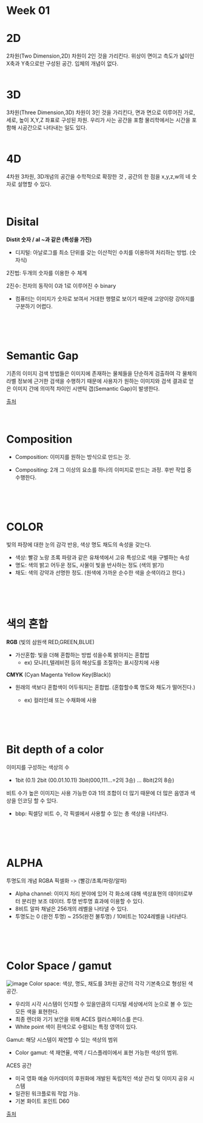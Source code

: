 Week 01
=============
# 2D
2차원(Two Dimension,2D) 차원이 2인 것을 가리킨다. 위상이 면이고 측도가 넓이인 X축과 Y축으로만 구성된 공간. 입체의 개념이 없다.  
<br>
# 3D  
3차원(Three Dimension,3D) 차원이 3인 것을 가리킨다, 면과 면으로 이루어진 가로, 세로, 높이 X,Y,Z 좌표로 구성된 차원. 우리가 사는 공간을 포함 물리학에서는 시간을 포함해 시공간으로 나타내는 일도 있다. 
<br>
<br>

# 4D
4차원 3차원, 3D개념의 공간을 수학적으로 확장한 것 , 공간의 한 점을 x,y,z,w의 네 숫자로 설명할 수 있다. 
<br>
<br>
<br>  

# Disital
**Distit 숫자 / al ~과 같은 (특성을 가진)**

* 디지털: 아날로그를 최소 단위를 갖는 이산적인 수치를 이용하여 처리하는 방법. (숫자식)

2진법: 두개의 숫자를 이용한 수 체계 

2진수: 전자의 동작이 0과 1로 이루어진 수 binary

* 컴퓨터는 이미지가 숫자로 보여서 거대한 행렬로 보이기 때문에 고양이랑 강아지를 구분하기 어렵다.
<br>
<br>
<br>

# Semantic Gap 
기존의 이미지 검색 방법들은 이미지에 존재하는 물체들을 단순하게 검출하여 각 물체의 라벨 정보에 근거한 검색을 수행하기 때문에 사용자가 원하는 이미지와 검색 결과로 얻은 이미지 간에 의미적 차이인 시맨틱 갭(Semantic Gap)이 발생한다.

[출처](https://www.dbpia.co.kr/Journal/articleDetail?nodeId=NODE09409497, "시맨틱 갭을 줄이기 위한 딥러닝과 행위 온톨로지의 결합 기반 이미지 검색")
<br>
<br>
<br>

# Composition
* Composition: 이미지를 원하는 방식으로 만드는 것.

* Compositing: 2개 그 이상의 요소를 하나의 이미지로 만드는 과정. 후반 작업 중 수행한다. 

<br>
<br>
<br>

# COLOR
빛의 파장에 대한 눈의 감각 반응, 색상 명도 채도의 속성을 갖는다.
* 색상: 빨강 노랑 초록 파랑과 같은 유채색에서 고유 특성으로 색을 구별하는 속성
* 명도: 색의 밝고 어두운 정도, 사물이 빛을 반사하는 정도 (색의 밝기) 
* 채도: 색의 강약과 선명한 정도. (원색에 가까운 순수한 색을 순색이라고 한다.)
<br>
<br>
<br>

# 색의 혼합
**RGB** (빛의 삼원색 RED,GREEN,BLUE)

* 가산혼합: 빛을 더해 혼합하는 방법 섞을수록 밝아지는 혼합법 
  * ex) 모니터,텔레비전 등의 해상도를 조절하는 표시장치에 사용

**CMYK**
 (Cyan Magenta Yellow Key(Black))
* 원래의 색보다 혼합색이 어두워지는 혼합법. (혼합할수록 명도와 채도가 떨어진다.)

  * ex) 컬러인쇄 또는 수채화에 사용
<br>
<br>
<br>

# Bit depth of a color 
이미지를 구성하는 색상의 수
* 1bit (0.1) 2bit (00.01.10.11) 3bit(000,111…=2의 3승) … 8bit(2의 8승)

비트 수가 높은 이미지는 사용 가능한 0과 1의 조합이 더 많기 때문에 더 많은 음영과 색상을 인코딩 할 수 있다. 

* bbp: 픽셀당 비트 수, 각 픽셀에서 사용할 수 있는 총 색상을 나타낸다.
<br>
<br>
<br>

# ALPHA 
투명도의 개념 RGBA 픽셀화 -> (빨강/초록/파랑/알파)
* Alpha channel: 이미지 처리 분야에 있어 각 화소에 대해 색상표현의 데이터로부터 분리한 보조 데이터. 투명 반투명 효과에 이용할 수 있다. 
* 8비트 알파 채널은 256개의 레벨을 나타낼 수 있다.
* 투명도는 0 (완전 투명) ~ 255(완전 불투명) / 10비트는 1024레벨을 나타낸다.
<br>
<br>
<br>

# Color Space / gamut
![image](https://docs.arnoldrenderer.com/download/attachments/88736289/image001.jpg?version=1&modificationDate=1560757910000&api=v2)
Color space:  색상, 명도, 채도를 3차원 공간의 각각 기본축으로 형성된 색 공간.

* 우리의 시각 시스템이 인지할 수 있을만큼의 디지털 세상에서의 눈으로 볼 수 있는 모든 색을 표현한다.
* 최종 렌더와 기기 보안을 위해 ACES 컬러스페이스를 쓴다.
* White point 색이 흰색으로 수렴되는 특정 영역이 있다.

Gamut: 해당 시스템이 재연할 수 있는 색상의 범위
* Color gamut: 색 재연율, 색역 / 디스플레이에서 표현 가능한 색상의 범위. 

ACES 공간
* 미국 영화 예술 아카데미의 후원화에 개발된 독립적인 색상 관리 및 이미지 공유 시스템 
* 일관된 워크플로워 작업 가능. 
* 기본 화이트 포인트 D60

[출처](https://docs.arnoldrenderer.com/display/A5KTN/ACES+Workflow)



